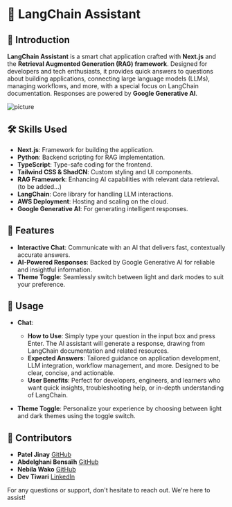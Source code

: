 # 🎉 LangChain Assistant

## 🚀 Introduction
**LangChain Assistant** is a smart chat application crafted with **Next.js** and the **Retrieval Augmented Generation (RAG) framework**. Designed for developers and tech enthusiasts, it provides quick answers to questions about building applications, connecting large language models (LLMs), managing workflows, and more, with a special focus on LangChain documentation. Responses are powered by **Google Generative AI**.

![picture](https://github.com/user-attachments/assets/721b3638-29d2-4c0d-9070-431b69f0306d)



## 🛠️ Skills Used
- **Next.js**: Framework for building the application.
- **Python**: Backend scripting for RAG implementation.
- **TypeScript**: Type-safe coding for the frontend.
- **Tailwind CSS & ShadCN**: Custom styling and UI components.
- **RAG Framework**: Enhancing AI capabilities with relevant data retrieval. (to be added...)
- **LangChain**: Core library for handling LLM interactions.
- **AWS Deployment**: Hosting and scaling on the cloud.
- **Google Generative AI**: For generating intelligent responses.

## 🌟 Features
- **Interactive Chat**: Communicate with an AI that delivers fast, contextually accurate answers.
- **AI-Powered Responses**: Backed by Google Generative AI for reliable and insightful information.
- **Theme Toggle**: Seamlessly switch between light and dark modes to suit your preference.

## 🎯 Usage
- **Chat**: 
  - **How to Use**: Simply type your question in the input box and press Enter. The AI assistant will generate a response, drawing from LangChain documentation and related resources.
  - **Expected Answers**: Tailored guidance on application development, LLM integration, workflow management, and more. Designed to be clear, concise, and actionable.
  - **User Benefits**: Perfect for developers, engineers, and learners who want quick insights, troubleshooting help, or in-depth understanding of LangChain.

- **Theme Toggle**: Personalize your experience by choosing between light and dark themes using the toggle switch.

## 👥 Contributors
- **Patel Jinay** [GitHub](https://github.com/Github11200)
- **Abdelghani Bensaïh** [GitHub](https://github.com/yourusername)
- **Nebila Wako** [GitHub](https://github.com/nebilawako)
- **Dev Tiwari** [LinkedIn](https://www.linkedin.com/in/dev-t-99a047209/)

For any questions or support, don't hesitate to reach out. We're here to assist!
